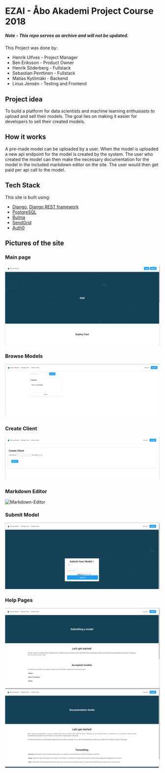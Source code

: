 # EZAI - Åbo Akademi Project Course 2018

##### Note - This repo serves as archive and will not be updated.

This Project was done by:

- Henrik Ulfves - Project Manager
- Ben Eriksson - Product Owner
- Henrik Söderberg - Fullstack
- Sebastian Penttinen - Fullstack
- Matias Kytömäki - Backend
- Linus Jensén - Testing and Frontend

## Project idea

To build a platform for data scientists and machine learning enthusiasts to upload and sell their models.
The goal lies on making it easier for developers to sell their created models.

## How it works

A pre-made model can be uploaded by a user. When the model is uploaded a new api endpoint for the model is created by the system.
The user who created the model can then make the necessary documentation for the model in the included markdown editor on the site.
The user would then get paid per api call to the model.

## Tech Stack

This site is built using:

- [Django](https://www.djangoproject.com/), [Django REST framework](https://www.django-rest-framework.org/)
- [PostgreSQL](https://www.postgresql.org/)
- [Bulma](https://bulma.io/)
- [SendGrid](https://sendgrid.com/)
- [Auth0](https://auth0.com/)

## Pictures of the site

### Main page

![Main-Page](Images/Main-Page.gif)

### Browse Models

![Browse-Models](Images/BrowseModels.png)

### Create Client

![Create-Client](Images/CreateClient.png)

### Markdown Editor

![Markdown-Editor](Images/Mardown.gif)

### Submit Model

![Submit-Model](Images/submit_model.png)

### Help Pages

![Help](Images/help1.png)
![Help](Images/help2.png)
